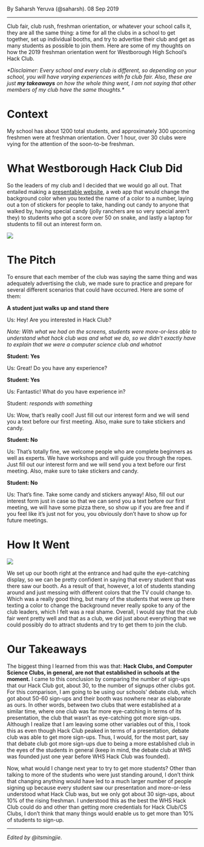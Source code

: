 By Saharsh Yeruva (@saharsh). 08 Sep 2019

---

Club fair, club rush, freshman orientation, or whatever your school calls it, they are all the same thing: a time for all the clubs in a school to get together, set up individual booths, and try to advertise their club and get as many students as possible to join them. Here are some of my thoughts on how the 2019 freshman orientation went for Westborough High School’s Hack Club.

_\*Disclaimer: Every school and every club is different, so depending on your school, you will have varying experiences with fa club fair. Also, these are just **my takeaways** on how the whole thing went, I am not saying that other members of my club have the same thoughts.\*_

# Context

My school has about 1200 total students, and approximately 300 upcoming freshmen were at freshman orientation. Over 1 hour, over 30 clubs were vying for the attention of the soon-to-be freshman.

# What Westborough Hack Club Did

So the leaders of my club and I decided that we would go all out. That entailed making a [presentable website](https://whs.hackclub.com), a web app that would change the background color when you texted the name of a color to a number, laying out a ton of stickers for people to take, handing out candy to anyone that walked by, having special candy (jolly ranchers are so very special aren’t they) to students who got a score over 50 on snake, and lastly a laptop for students to fill out an interest form on.

![](https://cloud-3upss4n9t.vercel.app/1image2.png)

# The Pitch

To ensure that each member of the club was saying the same thing and was adequately advertising the club, we made sure to practice and prepare for several different scenarios that could have occurred. Here are some of them:

**A student just walks up and stand there**

Us: Hey! Are you interested in Hack Club?

_Note: With what we had on the screens, students were more-or-less able to understand what hack club was and what we do, so we didn’t exactly have to explain that we were a computer science club and whatnot_

**Student: Yes**

Us: Great! Do you have any experience?

**Student: Yes**

Us: Fantastic! What do you have experience in?

Student: _responds with something_

Us: Wow, that’s really cool! Just fill out our interest form and we will send you a text before our first meeting. Also, make sure to take stickers and candy.

**Student: No**

Us: That’s totally fine, we welcome people who are complete beginners as well as experts. We have workshops and will guide you through the ropes. Just fill out our interest form and we will send you a text before our first meeting. Also, make sure to take stickers and candy.

**Student: No**

Us: That’s fine. Take some candy and stickers anyway! Also, fill out our interest form just in case so that we can send you a text before our first meeting, we will have some pizza there, so show up if you are free and if you feel like it’s just not for you, you obviously don’t have to show up for future meetings.

# How It Went

![](https://cloud-3upss4n9t.vercel.app/0image1.jpg)

We set up our booth right at the entrance and had quite the eye-catching display, so we can be pretty confident in saying that every student that was there saw our booth. As a result of that, however, a lot of students standing around and just messing with different colors that the TV could change to. Which was a really good thing, but many of the students that were up there texting a color to change the background never really spoke to any of the club leaders, which I felt was a real shame. Overall, I would say that the club fair went pretty well and that as a club, we did just about everything that we could possibly do to attract students and try to get them to join the club.

# Our Takeaways

The biggest thing I learned from this was that: **Hack Clubs, and Computer Science Clubs, in general, are not that established in schools at the moment.** I came to this conclusion by comparing the number of sign-ups that our Hack Club got, about 30, to the number of signups other clubs got. For this comparison, I am going to be using our schools' debate club, which got about 50-60 sign-ups and their booth was nowhere near as elaborate as ours. In other words, between two clubs that were established at a similar time, where one club was far more eye-catching in terms of its presentation, the club that wasn’t as eye-catching got more sign-ups. Although I realize that I am leaving some other variables out of this, I took this as even though Hack Club peaked in terms of a presentation, debate club was able to get more sign-ups. Thus, I would, for the most part, say that debate club got more sign-ups due to being a more established club in the eyes of the students in general (keep in mind, the debate club at WHS was founded just one year before WHS Hack Club was founded).

Now, what would I change next year to try to get more students? Other than talking to more of the students who were just standing around, I don’t think that changing anything would have led to a much larger number of people signing up because every student saw our presentation and more-or-less understood what Hack Club was, but we only got about 30 sign-ups, about 10% of the rising freshman. I understood this as the best the WHS Hack Club could do and other than getting more credentials for Hack Club/CS Clubs, I don’t think that many things would enable us to get more than 10% of students to sign-up.

---

_Edited by @itsmingjie._
